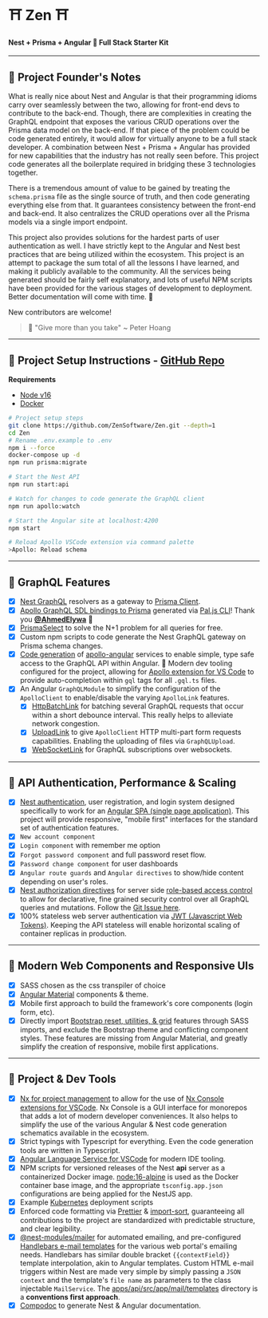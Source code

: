 # ⛩ Zen ⛩ 
#### Nest + Prisma + Angular 🏮 Full Stack Starter Kit 

---

## 🏯 Project Founder's Notes

What is really nice about Nest and Angular is that their programming idioms carry over seamlessly between the two, allowing for front-end devs to contribute to the back-end.  Though, there are complexities in creating the GraphQL endpoint that exposes the various CRUD operations over the Prisma data model on the back-end.  If that piece of the problem could be code generated entirely, it would allow for virtually anyone to be a full stack developer.  A combination between Nest + Prisma + Angular has provided for new capabilities that the industry has not really seen before. This project code generates all the boilerplate required in bridging these 3 technologies together.

There is a tremendous amount of value to be gained by treating the `schema.prisma` file as the single source of truth, and then code generating everything else from that.  It guarantees consistency between the front-end and back-end.  It also centralizes the CRUD operations over all the Prisma models via a single import endpoint.

This project also provides solutions for the hardest parts of user authentication as well.  I have strictly kept to the Angular and Nest best practices that are being utilized within the ecosystem.  This project is an attempt to package the sum total of all the lessons I have learned, and making it publicly available to the community.  All the services being generated should be fairly self explanatory, and lots of useful NPM scripts have been provided for the various stages of development to deployment.  Better documentation will come with time. 🍜

New contributors are welcome!

> 🎐 "Give more than you take" ~ Peter Hoang

---

## 🍣 Project Setup Instructions - [GitHub Repo](https://github.com/ZenSoftware/Zen)

**Requirements**

- [Node v16](https://nodejs.org/)
- [Docker](https://www.docker.com/)

```bash
# Project setup steps
git clone https://github.com/ZenSoftware/Zen.git --depth=1
cd Zen
# Rename .env.example to .env
npm i --force
docker-compose up -d
npm run prisma:migrate
```

```bash
# Start the Nest API
npm run start:api

# Watch for changes to code generate the GraphQL client
npm run apollo:watch

# Start the Angular site at localhost:4200
npm start
```

```bash
# Reload Apollo VSCode extension via command palette
>Apollo: Reload schema
```

---

## 🥢 GraphQL Features

- [x] [Nest GraphQL](https://docs.nestjs.com/graphql/resolvers) resolvers as a gateway to [Prisma Client](https://www.prisma.io).
- [x] [Apollo GraphQL SDL bindings to Prisma](https://paljs.com/generator/sdl) generated via [Pal.js CLI](https://paljs.com/cli/generator)!  Thank you [**@AhmedElywa**](https://github.com/paljs) 🎎
- [x] [PrismaSelect](https://paljs.com/plugins/select/) to solve the N+1 problem for all queries for free.
- [x] Custom npm scripts to code generate the Nest GraphQL gateway on Prisma schema changes.
- [x] [Code generation](https://graphql-code-generator.com/docs/plugins/typescript-apollo-angular) of [apollo-angular](https://www.apollographql.com/docs/angular/) services to enable simple, type safe access to the GraphQL API within Angular. 🎀 Modern dev tooling configured for the project, allowing for [Apollo extension for VS Code](https://www.apollographql.com/docs/devtools/editor-plugins/) to provide auto-completion within `gql` tags for all `.gql.ts` files. 
- [x] An Angular `GraphQLModule` to simplify the configuration of the `ApolloClient` to enable/disable the varying `ApolloLink` features.
  - [x] [HttpBatchLink](https://apollo-angular.com/docs/data/network#httpclient-1) for batching several GraphQL requests that occur within a short debounce interval. This really helps to alleviate network congestion.
  - [x] [UploadLink](https://www.npmjs.com/package/apollo-upload-client) to give `ApolloClient` HTTP multi-part form requests capabilities. Enabling the uploading of files via `GraphQLUpload`.
  - [x] [WebSocketLink](https://www.apollographql.com/docs/react/data/subscriptions/#2-initialize-a-websocketlink) for GraphQL subscriptions over websockets.

---

## 🍱 API Authentication, Performance & Scaling

- [X] [Nest authentication](https://docs.nestjs.com/techniques/authentication), user registration, and login system designed specifically to work for an [Angular SPA (single page application)](https://angular.io/). This project will provide responsive, "mobile first" interfaces for the standard set of authentication features.
- [X] `New account component`
- [x] `Login component` with remember me option
- [X] `Forgot password component` and full password reset flow.
- [X] `Password change component` for user dashboards
- [X] `Angular route guards` and `Angular directives` to show/hide content depending on user's roles.
- [X] [Nest authorization directives](https://docs.nestjs.com/techniques/authentication#extending-guards) for server side [role-based access control](https://en.wikipedia.org/wiki/Role-based_access_control?oldformat=true) to allow for declarative, fine grained security control over all GraphQL queries and mutations. Follow the [Git Issue here](https://github.com/ZenSoftware/Zen/issues/7).
- [x] 100% stateless web server authentication via [JWT (Javascript Web Tokens)](https://docs.nestjs.com/techniques/authentication#jwt-functionality). Keeping the API stateless will enable horizontal scaling of container replicas in production.

---

## 🍵 Modern Web Components and Responsive UIs

- [x] SASS chosen as the css transpiler of choice
- [x] [Angular Material](https://material.angular.io/) components & theme.
- [X] Mobile first approach to build the framework's core components (login form, etc).
- [x] Directly import [Bootstrap reset, utilities, & grid](https://www.amadousall.com/the-good-parts-of-bootstrap-4-you-are-missing-in-your-angular-material-projects/) features through SASS imports, and exclude the Bootstrap theme and conflicting component styles. These features are missing from Angular Material, and greatly simplify the creation of responsive, mobile first applications.

---

## 🍡 Project & Dev Tools

- [x] [Nx for project management](https://nx.dev/angular) to allow for the use of [Nx Console extensions for VSCode](https://marketplace.visualstudio.com/items?itemName=nrwl.angular-console). Nx Console is a GUI interface for monorepos that adds a lot of modern developer conveniences. It also helps to simplify the use of the various Angular & Nest code generation schematics available in the ecosystem.
- [x] Strict typings with Typescript for everything.  Even the code generation tools are written in Typescript.
- [x] [Angular Language Service for VSCode](https://marketplace.visualstudio.com/items?itemName=Angular.ng-template) for modern IDE tooling.
- [x] NPM scripts for versioned releases of the Nest **api** server as a containerized Docker image. [node:16-alpine](https://hub.docker.com/_/node?tab=description&ref=hackernoon.com) is used as the Docker container base image, and the appropriate `tsconfig.app.json` configurations are being applied for the NestJS app.
- [x] Example [Kubernetes](https://kubernetes.io/) deployment scripts
- [x] Enforced code formatting via [Prettier](https://prettier.io/) & [import-sort](https://www.npmjs.com/package/prettier-plugin-import-sort), guaranteeing all contributions to the project are standardized with predictable structure, and clear legibility.
- [X] [@nest-modules/mailer](https://www.npmjs.com/package/@nest-modules/mailer) for automated emailing, and pre-configured [Handlebars e-mail templates](https://handlebarsjs.com/guide/#what-is-handlebars) for the various web portal's emailing needs. Handlebars has similar double bracket `{{contextField}}` template interpolation, akin to Angular templates. Custom HTML e-mail triggers within Nest are made very simple by simply passing a `JSON context` and the template's `file name` as parameters to the class injectable `MailService`.  The [apps/api/src/app/mail/templates](https://github.com/ZenSoftware/Zen/tree/main/apps/api/src/app/mail/templates) directory is a **conventions first approach**.
- [x] [Compodoc](https://compodoc.app/) to generate Nest & Angular documentation.
